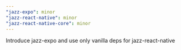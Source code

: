 ```yaml
---
"jazz-expo": minor
"jazz-react-native": minor
"jazz-react-native-core": minor
---
```


Introduce jazz-expo and use only vanilla deps for jazz-react-native
